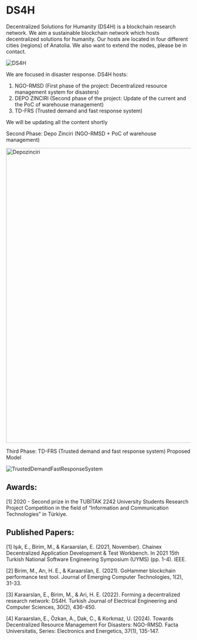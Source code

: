 # DS4H
Decentralized Solutions for Humanity (DS4H) is a blockchain research network.
We aim a sustainable blockchain network which hosts decentralized solutions for humanity.
Our hosts are located in four different cities (regions) of Anatolia. We also want to extend the nodes, please be in contact.

![DS4H](https://github.com/user-attachments/assets/400c6c50-8541-4652-ba56-d2038f231a39)

We are focused in disaster response. DS4H hosts:
1. NGO-RMSD (First phase of the project: Decentralized resource management system for disasters)
2. DEPO ZINCIRI (Second phase of the project: Update of the current and the PoC of warehouse management)
3. TD-FRS (Trusted demand and fast response system)

We will be updating all the content shortly

Second Phase: Depo Zinciri (NGO-RMSD + PoC of warehouse management)

<img width="802" alt="Depozinciri" src="https://github.com/user-attachments/assets/0411cb66-070c-4f78-b080-a23f5bbf5448">


Third Phase: TD-FRS (Trusted demand and fast response system) Proposed Model

![TrustedDemandFastResponseSystem](https://github.com/user-attachments/assets/e6629629-d4ff-455f-ab96-903932d9147f)

## Awards:
<a id="1">[1]</a> 
2020 - Second prize in the TUBİTAK 2242 University Students Research Project Competition in the field of “Information and Communication Technologies” in Türkiye. 

## Published Papers:
<a id="1">[1]</a> 
Işık, E., Birim, M., & Karaarslan, E. (2021, November). Chainex Decentralized Application Development & Test Workbench. In 2021 15th Turkish National Software Engineering Symposium (UYMS) (pp. 1-4). IEEE.

<a id="2">[2]</a> 
Birim, M., Arı, H. E., & Karaarslan, E. (2021). GoHammer blockchain performance test tool. Journal of Emerging Computer Technologies, 1(2), 31-33.

<a id="3">[3]</a> 
Karaarslan, E., Birim, M., & Ari, H. E. (2022). Forming a decentralized research network: DS4H. Turkish Journal of Electrical Engineering and Computer Sciences, 30(2), 436-450.

<a id="4">[4]</a> 
Karaarslan, E., Özkan, A., Dak, C., & Korkmaz, U. (2024). Towards Decentralized Resource Management For Disasters: NGO-RMSD. Facta Universitatis, Series: Electronics and Energetics, 37(1), 135-147.
